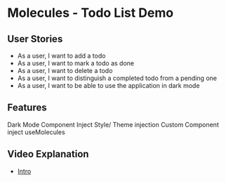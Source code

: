 # Molecules - Todo List Demo

## User Stories
- As a user, I want to add a todo
- As a user, I want to mark a todo as done
- As a user, I want to delete a todo
- As a user, I want to distinguish a completed todo from a pending one
- As a user, I want to be able to use the application in dark mode


## Features
Dark Mode
Component Inject
Style/ Theme injection
Custom Component inject
useMolecules


## Video Explanation
- [Intro](https://www.loom.com/share/e4d99cb1539e449fad758d22bee44c1d)